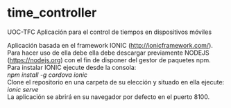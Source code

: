 # time_controller
UOC-TFC Aplicación para el control de tiempos en dispositivos móviles

Aplicación basada en el framework IONIC (http://ionicframework.com/).  
Para hacer uso de ella debe ella debe descargar previamente NODEJS (https://nodejs.org) con el fin de disponer del gestor de paquetes npm.  
Para instalar IONIC ejecute desde la consola:  
*npm install -g cordova ionic*  
Clone el repositorio en una carpeta de su elección y situado en ella ejecute:  
*ionic serve*  
La aplicación se abrirá en su navegador por defecto en el puerto 8100.


